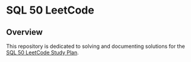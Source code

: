 # SQL 50 LeetCode

## Overview

This repository is dedicated to solving and documenting solutions for the [SQL 50 LeetCode Study Plan](https://leetcode.com/studyplan/top-sql-50/).